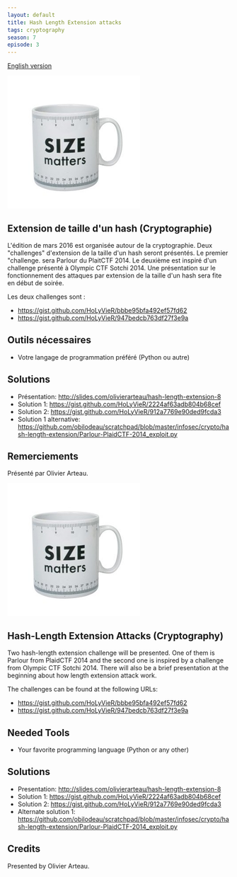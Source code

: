 ```yaml
---
layout: default
title: Hash Length Extension attacks
tags: cryptography
season: 7
episode: 3
---
```


[English version](#english)

![Size Matters](/images/16-03_size_matters.jpg)

## Extension de taille d'un hash (Cryptographie)

L'édition de mars 2016 est organisée autour de la cryptographie. Deux "challenges" d'extension 
de la taille d'un hash seront présentés. Le premier "challenge. sera Parlour du PlaitCTF 2014.
Le deuxième est inspiré d'un challenge présenté à Olympic CTF Sotchi 2014. Une présentation sur
le fonctionnement des attaques par extension de la taille d'un hash sera fite en début de soirée.

Les deux challenges sont : 

* <https://gist.github.com/HoLyVieR/bbbe95bfa492ef57fd62>
* <https://gist.github.com/HoLyVieR/947bedcb763df27f3e9a>

## Outils nécessaires

* Votre langage de programmation préféré (Python ou autre)

## Solutions

* Présentation: <http://slides.com/olivierarteau/hash-length-extension-8>
* Solution 1: <https://gist.github.com/HoLyVieR/2224af63adb804b68cef>
* Solution 2: <https://gist.github.com/HoLyVieR/912a7769e90ded9fcda3>
* Solution 1 alternative: <https://github.com/obilodeau/scratchpad/blob/master/infosec/crypto/hash-length-extension/Parlour-PlaidCTF-2014_exploit.py>

## Remerciements

Présenté par Olivier Arteau.

<a id="english"></a>

![Size Matters](/images/16-03_size_matters.jpg)

## Hash-Length Extension Attacks (Cryptography)

Two hash-length extension challenge will be presented. One of them is Parlour from 
PlaidCTF 2014 and the second one is inspired by a challenge from Olympic CTF Sotchi 2014. 
There will also be a brief presentation at the beginning about how length extension 
attack work.

The challenges can be found at the following URLs:

* <https://gist.github.com/HoLyVieR/bbbe95bfa492ef57fd62>
* <https://gist.github.com/HoLyVieR/947bedcb763df27f3e9a>

## Needed Tools

* Your favorite programming language (Python or any other)

## Solutions

* Presentation: <http://slides.com/olivierarteau/hash-length-extension-8>
* Solution 1: <https://gist.github.com/HoLyVieR/2224af63adb804b68cef>
* Solution 2: <https://gist.github.com/HoLyVieR/912a7769e90ded9fcda3>
* Alternate solution 1: <https://github.com/obilodeau/scratchpad/blob/master/infosec/crypto/hash-length-extension/Parlour-PlaidCTF-2014_exploit.py>

## Credits

Presented by Olivier Arteau.

